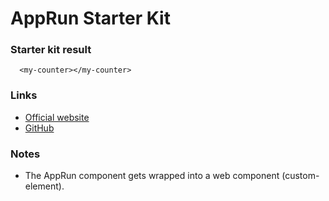 # AppRun Starter Kit

### Starter kit result

```showcase
  <my-counter></my-counter>
```

### Links

- [Official website](https://apprun.js.org)
- [GitHub](https://github.com/yysun/apprun)

### Notes

- The AppRun component gets wrapped into a web component (custom-element).